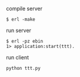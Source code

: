compile server

```
$ erl -make
```

run server

```
$ erl -pz ebin
1> application:start(ttt).
```

run client
```
python ttt.py
```
